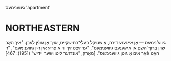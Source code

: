 גיווענימעס
'apartment'

NORTHEASTERN
==============

גיווע'נימעס — אַן אייגענע דירה, אַ שטיקל בעלי־בתּישקייט, אויך אַן אופֿן לעבן. "איך האָב שוין ברוך־השם אַן אייגענעם גיווענימעס", "ער זיצט זיך ווי אַ פּריץ אין זײַן גיווענימעס", "זי האָט פֿאַר אים אַ גוטן גיווענימעס".
[מאַרק, "אונדזער ליטווישער ייִדיש" (1951): 467]